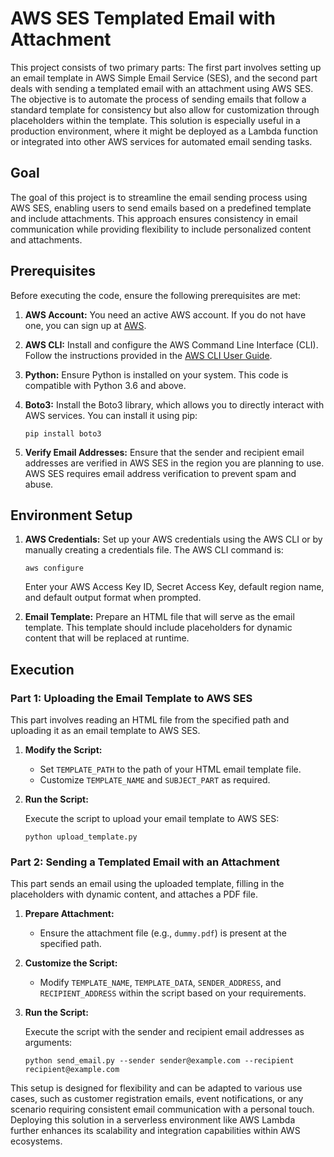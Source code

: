 
# AWS SES Templated Email with Attachment

This project consists of two primary parts: The first part involves setting up an email template in AWS Simple Email Service (SES), and the second part deals with sending a templated email with an attachment using AWS SES. The objective is to automate the process of sending emails that follow a standard template for consistency but also allow for customization through placeholders within the template. This solution is especially useful in a production environment, where it might be deployed as a Lambda function or integrated into other AWS services for automated email sending tasks.

## Goal

The goal of this project is to streamline the email sending process using AWS SES, enabling users to send emails based on a predefined template and include attachments. This approach ensures consistency in email communication while providing flexibility to include personalized content and attachments.

## Prerequisites

Before executing the code, ensure the following prerequisites are met:

1. **AWS Account:** You need an active AWS account. If you do not have one, you can sign up at [AWS](https://aws.amazon.com/).

2. **AWS CLI:** Install and configure the AWS Command Line Interface (CLI). Follow the instructions provided in the [AWS CLI User Guide](https://docs.aws.amazon.com/cli/latest/userguide/cli-chap-welcome.html).

3. **Python:** Ensure Python is installed on your system. This code is compatible with Python 3.6 and above.

4. **Boto3:** Install the Boto3 library, which allows you to directly interact with AWS services. You can install it using pip:

   ```
   pip install boto3
   ```

5. **Verify Email Addresses:** Ensure that the sender and recipient email addresses are verified in AWS SES in the region you are planning to use. AWS SES requires email address verification to prevent spam and abuse.

## Environment Setup

1. **AWS Credentials:** Set up your AWS credentials using the AWS CLI or by manually creating a credentials file. The AWS CLI command is:

   ```
   aws configure
   ```

   Enter your AWS Access Key ID, Secret Access Key, default region name, and default output format when prompted.

2. **Email Template:** Prepare an HTML file that will serve as the email template. This template should include placeholders for dynamic content that will be replaced at runtime.

## Execution

### Part 1: Uploading the Email Template to AWS SES

This part involves reading an HTML file from the specified path and uploading it as an email template to AWS SES.

1. **Modify the Script:**

    - Set `TEMPLATE_PATH` to the path of your HTML email template file.
    - Customize `TEMPLATE_NAME` and `SUBJECT_PART` as required.

2. **Run the Script:**

   Execute the script to upload your email template to AWS SES:

   ```
   python upload_template.py
   ```

### Part 2: Sending a Templated Email with an Attachment

This part sends an email using the uploaded template, filling in the placeholders with dynamic content, and attaches a PDF file.

1. **Prepare Attachment:**

    - Ensure the attachment file (e.g., `dummy.pdf`) is present at the specified path.

2. **Customize the Script:**

    - Modify `TEMPLATE_NAME`, `TEMPLATE_DATA`, `SENDER_ADDRESS`, and `RECIPIENT_ADDRESS` within the script based on your requirements.

3. **Run the Script:**

   Execute the script with the sender and recipient email addresses as arguments:

   ```
   python send_email.py --sender sender@example.com --recipient recipient@example.com
   ```

This setup is designed for flexibility and can be adapted to various use cases, such as customer registration emails, event notifications, or any scenario requiring consistent email communication with a personal touch. Deploying this solution in a serverless environment like AWS Lambda further enhances its scalability and integration capabilities within AWS ecosystems.
